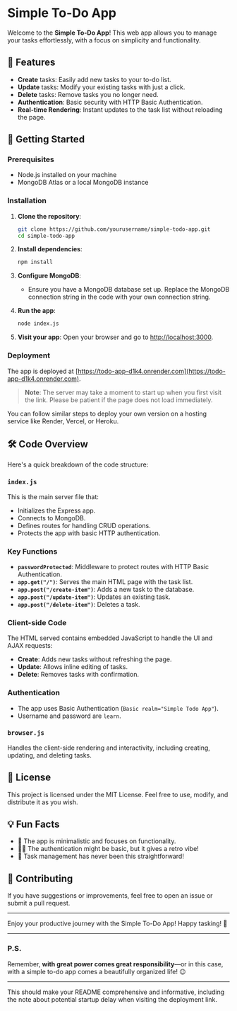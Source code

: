 # Simple To-Do App

Welcome to the **Simple To-Do App**! This web app allows you to manage your tasks effortlessly, with a focus on simplicity and functionality.

## 📝 Features

- **Create** tasks: Easily add new tasks to your to-do list.
- **Update** tasks: Modify your existing tasks with just a click.
- **Delete** tasks: Remove tasks you no longer need.
- **Authentication**: Basic security with HTTP Basic Authentication.
- **Real-time Rendering**: Instant updates to the task list without reloading the page.

## 🚀 Getting Started

### Prerequisites

- Node.js installed on your machine
- MongoDB Atlas or a local MongoDB instance

### Installation

1. **Clone the repository**:
   ```bash
   git clone https://github.com/yourusername/simple-todo-app.git
   cd simple-todo-app
   ```

2. **Install dependencies**:
   ```bash
   npm install
   ```

3. **Configure MongoDB**:
   - Ensure you have a MongoDB database set up. Replace the MongoDB connection string in the code with your own connection string.

4. **Run the app**:
   ```bash
   node index.js
   ```

5. **Visit your app**:
   Open your browser and go to [http://localhost:3000](http://localhost:3000).

### Deployment

The app is deployed at [https://todo-app-d1k4.onrender.com](https://todo-app-d1k4.onrender.com).

> **Note**: The server may take a moment to start up when you first visit the link. Please be patient if the page does not load immediately.

You can follow similar steps to deploy your own version on a hosting service like Render, Vercel, or Heroku.

## 🛠️ Code Overview

Here's a quick breakdown of the code structure:

### `index.js`

This is the main server file that:

- Initializes the Express app.
- Connects to MongoDB.
- Defines routes for handling CRUD operations.
- Protects the app with basic HTTP authentication.

### Key Functions

- **`passwordProtected`**: Middleware to protect routes with HTTP Basic Authentication.
- **`app.get("/")`**: Serves the main HTML page with the task list.
- **`app.post("/create-item")`**: Adds a new task to the database.
- **`app.post("/update-item")`**: Updates an existing task.
- **`app.post("/delete-item")`**: Deletes a task.

### Client-side Code

The HTML served contains embedded JavaScript to handle the UI and AJAX requests:

- **Create**: Adds new tasks without refreshing the page.
- **Update**: Allows inline editing of tasks.
- **Delete**: Removes tasks with confirmation.

### Authentication

- The app uses Basic Authentication (`Basic realm="Simple Todo App"`).
- Username and password are `learn`.

### **`browser.js`**

Handles the client-side rendering and interactivity, including creating, updating, and deleting tasks.

## 📄 License

This project is licensed under the MIT License. Feel free to use, modify, and distribute it as you wish.

## 💡 Fun Facts

- 🚀 The app is minimalistic and focuses on functionality.
- 🧙‍♂️ The authentication might be basic, but it gives a retro vibe!
- 💬 Task management has never been this straightforward!

## 🤝 Contributing

If you have suggestions or improvements, feel free to open an issue or submit a pull request.

---

Enjoy your productive journey with the Simple To-Do App! Happy tasking! 🎉

---

### P.S.

Remember, **with great power comes great responsibility**—or in this case, with a simple to-do app comes a beautifully organized life! 😉

---

This should make your README comprehensive and informative, including the note about potential startup delay when visiting the deployment link.